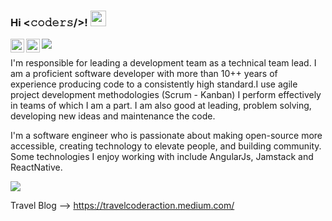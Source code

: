 
### Hi <𝚌𝚘𝚍𝚎𝚛𝚜/>! <img src="https://media.giphy.com/media/hvRJCLFzcasrR4ia7z/giphy.gif" width="25px">

<a href="https://twitter.com/ParseEror">
  <img align="left" alt="Serkan Eren | Twitter" width="22px" src="https://raw.githubusercontent.com/peterthehan/peterthehan/master/assets/twitter.svg" />
</a>
<a href="https://www.linkedin.com/in/serkan-eren-1a297143/">
  <img align="left" alt="Serkan's LinkedIN" width="22px" src="https://raw.githubusercontent.com/peterthehan/peterthehan/master/assets/linkedin.svg" />
</a>

![](https://visitor-badge.glitch.me/badge?page_id=coderaction.coderaction)

I'm responsible for leading a development team as a technical team lead. I am a proficient software developer with more than 10++ years of experience producing code to a consistently high standard.I use agile project development methodologies (Scrum - Kanban) I perform effectively in teams of which I am a part. I am also good at leading, problem solving, developing new ideas and maintenance the code.

I'm a software engineer who is passionate about making open-source more accessible, creating technology to elevate people, and building community. Some technologies I enjoy working with include AngularJs, Jamstack and ReactNative.

[![](https://github.com/coderaction/imagesFolder/blob/master/images/cadir.jpg)]()

Travel Blog --> https://travelcoderaction.medium.com/


